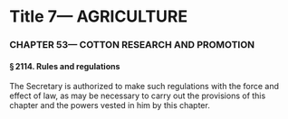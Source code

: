 
# Title 7— AGRICULTURE
### CHAPTER 53— COTTON RESEARCH AND PROMOTION
#### § 2114. Rules and regulations

The Secretary is authorized to make such regulations with the force and effect of law, as may be necessary to carry out the provisions of this chapter and the powers vested in him by this chapter.
